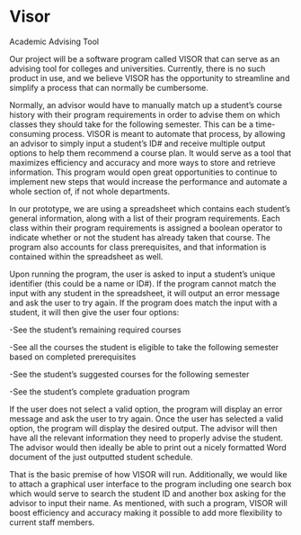 # Visor
Academic Advising Tool

Our project will be a software program called VISOR that can serve as an advising tool for colleges and universities. Currently, there is no such product in use, and we believe VISOR has the opportunity to streamline and simplify a process that can normally be cumbersome.

Normally, an advisor would have to manually match up a student’s course history with their program requirements in order to advise them on which classes they should take for the following semester. This can be a time-consuming process. VISOR is meant to automate that process, by allowing an advisor to simply input a student’s ID# and receive multiple output options to help them recommend a course plan. It would serve as a tool that maximizes efficiency and accuracy and more ways to store and retrieve information. This program would open great opportunities to continue to implement new steps that would increase the performance and automate a whole section of, if not whole departments. 

In our prototype, we are using a spreadsheet which contains each student’s general information, along with a list of their program requirements. Each class within their program requirements is assigned a boolean operator to indicate whether or not the student has already taken that course. The program also accounts for class prerequisites, and that information is contained within the spreadsheet as well.

Upon running the program, the user is asked to input a student’s unique identifier (this could be a name or ID#). If the program cannot match the input with any student in the spreadsheet, it will output an error message and ask the user to try again. If the program does match the input with a student, it will then give the user four options:

-See the student’s remaining required courses

-See all the courses the student is eligible to take the following semester based on completed prerequisites

-See the student’s suggested courses for the following semester

-See the student’s complete graduation program

If the user does not select a valid option, the program will display an error message and ask the user to try again. Once the user has selected a valid option, the program will display the desired output. The advisor will then have all the relevant information they need to properly advise the student. The advisor would then ideally be able to print out a nicely formatted Word document of the just outputted student schedule.

That is the basic premise of how VISOR will run. Additionally, we would like to attach a graphical user interface to the program including one search box which would serve to search the student ID and another box asking for the advisor to input their name. As mentioned, with such a program, VISOR will boost efficiency and accuracy making it possible to add more flexibility to current staff members.


